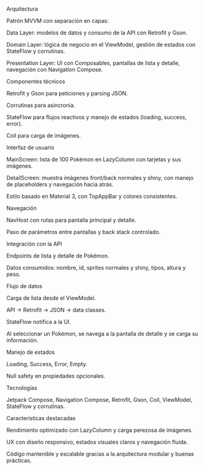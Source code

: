 Arquitectura

Patrón MVVM con separación en capas:

Data Layer: modelos de datos y consumo de la API con Retrofit y Gson.

Domain Layer: lógica de negocio en el ViewModel, gestión de estados con StateFlow y corrutinas.

Presentation Layer: UI con Composables, pantallas de lista y detalle, navegación con Navigation Compose.

Componentes técnicos

Retrofit y Gson para peticiones y parsing JSON.

Corrutinas para asincronía.

StateFlow para flujos reactivos y manejo de estados (loading, success, error).

Coil para carga de imágenes.

Interfaz de usuario

MainScreen: lista de 100 Pokémon en LazyColumn con tarjetas y sus imágenes.

DetailScreen: muestra imágenes front/back normales y shiny, con manejo de placeholders y navegación hacia atrás.

Estilo basado en Material 3, con TopAppBar y colores consistentes.

Navegación

NavHost con rutas para pantalla principal y detalle.

Paso de parámetros entre pantallas y back stack controlado.

Integración con la API

Endpoints de lista y detalle de Pokémon.

Datos consumidos: nombre, id, sprites normales y shiny, tipos, altura y peso.

Flujo de datos

Carga de lista desde el ViewModel.

API → Retrofit → JSON → data classes.

StateFlow notifica a la UI.

Al seleccionar un Pokémon, se navega a la pantalla de detalle y se carga su información.

Manejo de estados

Loading, Success, Error, Empty.

Null safety en propiedades opcionales.

Tecnologías

Jetpack Compose, Navigation Compose, Retrofit, Gson, Coil, ViewModel, StateFlow y corrutinas.

Características destacadas

Rendimiento optimizado con LazyColumn y carga perezosa de imágenes.

UX con diseño responsivo, estados visuales claros y navegación fluida.

Código mantenible y escalable gracias a la arquitectura modular y buenas prácticas.
